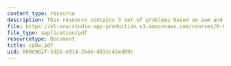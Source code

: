 ```yaml
---
content_type: resource
description: This resource contains 3 set of problems based on sum and series I.
file: https://ol-ocw-studio-app-production.s3.amazonaws.com/courses/6-042j-mathematics-for-computer-science-fall-2005/000e962f5926e914264ed935c45ed89c_cp8w.pdf
file_type: application/pdf
resourcetype: Document
title: cp8w.pdf
uid: 000e962f-5926-e914-264e-d935c45ed89c
---
```

